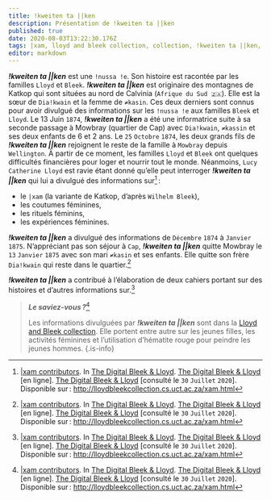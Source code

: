 ```yaml
---
title: !kweiten ta ||ken
description: Présentation de !kweiten ta ||ken
published: true
date: 2020-08-03T13:22:30.176Z
tags: |xam, lloyd and bleek collection, collection, !kweiten ta ||ken, ta, ||ken, rachel, !kweiten ta
editor: markdown
---
```


***!kweiten ta ||ken*** est une `!nussa !e`. Son histoire est racontée par les familles `Lloyd` et `Bleek`.
***!kweiten ta ||ken*** est originaire des montagnes de Katkop qui sont situées au nord de Calvinia (`Afrique du Sud 🇿🇦`). Elle est la sœur de `Dia!kwain` et la femme de `≠kasin`. Ces deux derniers sont connus pour avoir divulgué des informations sur les `!nussa !e` aux familles `Bleek` et `Lloyd`. Le 13 Juin `1874`, ***!kweiten ta ||ken***  a été une informatrice suite à sa seconde passage à Mowbray (quartier de Cap) avec `Dia!kwain`, `≠kassin` et ses deux enfants de 6 et 2 ans. Le `25` `Octobre` `1874`, les deux grands fils de ***!kweiten ta ||ken*** rejoignent le reste de la famille à `Mowbray` depuis `Wellington`. À partir de ce moment, les familles `Lloyd` et `Bleek` ont quelques difficultés financières pour loger et nourrir tout le monde. Néanmoins, `Lucy Catherine Lloyd` est ravie étant donné qu’elle peut interroger ***!kweiten ta ||ken*** qui lui a divulgué des informations sur[^1] :

- le `|xam` (la variante de Katkop, d’après `Wilhelm Bleek`),
- les coutumes féminines,
- les rituels féminins,
- les expériences féminines.

***!kweiten ta ||ken*** a divulgué des informations de `Décembre` `1874` à `Janvier` `1875`. N’appréciant pas son séjour à `Cap`, ***!kweiten ta ||ken*** quitte Mowbray le `13` `Janvier` `1875` avec son mari `≠kasin` et ses enfants. Elle quitte son frère `Dia!kwain` qui reste dans le quartier.[^1]

***!kweiten ta ||ken*** a contribué à l’élaboration de deux cahiers portant sur des histoires et d’autres informations sur.[^1]

> ***Le saviez-vous ?***[^1]
> 
> Les informations divulguées par ***!kweiten ta ||ken*** sont dans la [Lloyd and Bleek collection](http://lloydbleekcollection.cs.uct.ac.za). Elle portent entre autre sur les jeunes filles, les activités féminines et l’utilisation d’hématite rouge pour peindre les jeunes hommes.
{.is-info}

[^1]: [|xam contributors](http://lloydbleekcollection.cs.uct.ac.za/xam.html). In [The Digital Bleek & Lloyd](http://lloydbleekcollection.cs.uct.ac.za). [The Digital Bleek & Lloyd](http://lloydbleekcollection.cs.uct.ac.za) [en ligne]. [The Digital Bleek & Lloyd](http://lloydbleekcollection.cs.uct.ac.za) [consulté le `30` `Juillet` `2020`]. Disponible sur : http://lloydbleekcollection.cs.uct.ac.za/xam.html